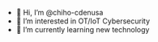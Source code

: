 - 👋 Hi, I’m @chiho-cdenusa
- 👀 I’m interested in OT/IoT Cybersecurity
- 🌱 I’m currently learning new technology

<!---
chiho-cdenusa/chiho-cdenusa is a ✨ special ✨ repository because its `README.md` (this file) appears on your GitHub profile.
You can click the Preview link to take a look at your changes.
--->
